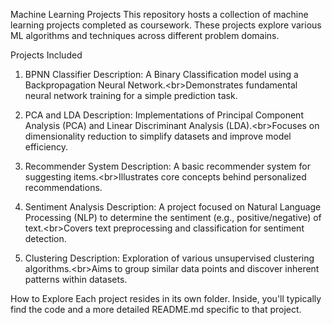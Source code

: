 Machine Learning Projects
This repository hosts a collection of machine learning projects completed as coursework. These projects explore various ML algorithms and techniques across different problem domains.

Projects Included
1. BPNN Classifier
Description: A Binary Classification model using a Backpropagation Neural Network.&lt;br>Demonstrates fundamental neural network training for a simple prediction task.

2. PCA and LDA
Description: Implementations of Principal Component Analysis (PCA) and Linear Discriminant Analysis (LDA).&lt;br>Focuses on dimensionality reduction to simplify datasets and improve model efficiency.

3. Recommender System
Description: A basic recommender system for suggesting items.&lt;br>Illustrates core concepts behind personalized recommendations.

4. Sentiment Analysis
Description: A project focused on Natural Language Processing (NLP) to determine the sentiment (e.g., positive/negative) of text.&lt;br>Covers text preprocessing and classification for sentiment detection.

5. Clustering
Description: Exploration of various unsupervised clustering algorithms.&lt;br>Aims to group similar data points and discover inherent patterns within datasets.

How to Explore
Each project resides in its own folder. Inside, you'll typically find the code and a more detailed README.md specific to that project.
